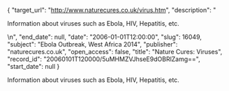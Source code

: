 {
  "target_url": "http://www.naturecures.co.uk/virus.htm", 
  "description": "<p>Information about viruses such as Ebola, HIV, Hepatitis, etc.</p>\n", 
  "end_date": null, 
  "date": "2006-01-01T12:00:00", 
  "slug": 16049, 
  "subject": "Ebola Outbreak, West Africa 2014", 
  "publisher": "naturecures.co.uk", 
  "open_access": false, 
  "title": "Nature Cures: Viruses", 
  "record_id": "20060101T120000/5uMHMZVJhseE9dOBRlZamg==", 
  "start_date": null
}

<p>Information about viruses such as Ebola, HIV, Hepatitis, etc.</p>
